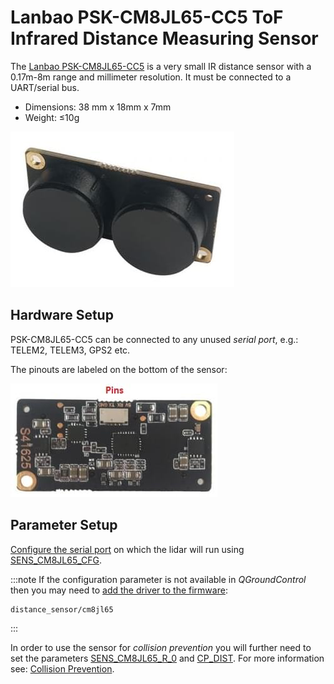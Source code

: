 # Lanbao PSK-CM8JL65-CC5 ToF Infrared Distance Measuring Sensor

The [Lanbao PSK-CM8JL65-CC5](https://www.seeedstudio.com/PSK-CM8JL65-CC5-Infrared-Distance-Measuring-Sensor-p-4028.html) is a very small IR distance sensor with a 0.17m-8m range and millimeter resolution. It must be connected to a UART/serial bus.

- Dimensions: 38 mm x 18mm x 7mm
- Weight: ≤10g

![PSK-CM8JL65-CC5 ToF IR Distance Sensor - Hero image](../../assets/hardware/sensors/cm8jl65/psk_cm8jl65_hero.jpg)


## Hardware Setup

PSK-CM8JL65-CC5 can be connected to any unused *serial port*, e.g.: TELEM2, TELEM3, GPS2 etc.

The pinouts are labeled on the bottom of the sensor:

![PSK-CM8JL65-CC5 ToF IR Distance Sensor - Pinout connections](../../assets/hardware/sensors/cm8jl65/psk-cm8jl65-cc5-02.jpg)


## Parameter Setup

[Configure the serial port](../peripherals/serial_configuration.md) on which the lidar will run using [SENS_CM8JL65_CFG](../advanced_config/parameter_reference.md#SENS_CM8JL65_CFG).

:::note
If the configuration parameter is not available in *QGroundControl* then you may need to [add the driver to the firmware](../peripherals/serial_configuration.md#parameter_not_in_firmware):
```
distance_sensor/cm8jl65
```
:::

In order to use the sensor for *collision prevention* you will further need to set the parameters [SENS_CM8JL65_R_0](../advanced_config/parameter_reference.md#SENS_CM8JL65_R_0) and [CP_DIST](../advanced_config/parameter_reference.md#CP_DIST). For more information see: [Collision Prevention](../computer_vision/collision_prevention.md#rangefinder).
